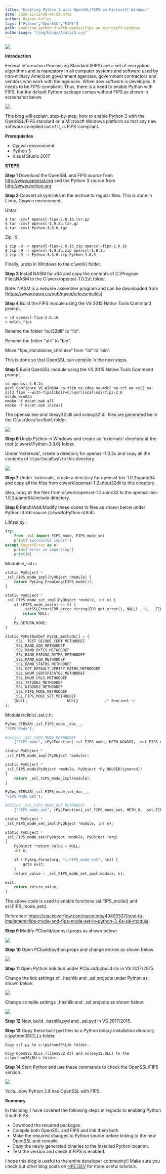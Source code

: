 ```yaml
---
title: "Enabling Python 3 with OpenSSL/FIPS on Microsoft Windows"
date: 2020-12-21T08:48:53.479Z
author: Rajeev Kallur 
tags: ["Python","OpenSSL","FIPS"]
path: enabling-python-3-with-opensslfips-on-microsoft-windows
authorimage: "/img/blogs/Avatar3.svg"
---
```

![](https://hpe-developer-portal.s3.amazonaws.com/uploads/media/2020/12/fips-compliant-1611244310749.png)


__Introduction__

Federal Information Processing Standard (FIPS) are a set of encryption algorithms and is mandatory in all computer systems and software used by non-military American government agencies, government contractors and vendors who work with the agencies.  When new software is developed, it needs to be FIPS-compliant.  Thus, there is a need to enable Python with FIPS,  but the default Python package comes without FIPS as shown in screenshot below. 

![](https://hpe-developer-portal.s3.amazonaws.com/uploads/media/2020/12/openssl_init-1609929682543.PNG)


This blog will explain, step-by-step, how to enable Python 3 with the OpenSSL/FIPS standard on a Microsoft Windows platform so that any new software compiled out of it, is FIPS-compliant. 

__Prerequisites__


- Cygwin environment
- Python 3
- Visual Studio 2017


__STEPS__

__Step 1__
Download the OpenSSL and FIPS source from http://www.openssl.org and the Python 3 source from http://www.python.org

__Step 2__
Convert all symlinks in the archive to regular files.  This is done in  Linux, Cygwin environment.

   Untar

   ```
   $ tar -zxvf openssl-fips-2.0.16.tar.gz
   $ tar -zxvf openssl-1.0.2u.tar.gz
   $ tar -zxvf Python-3.8.6.tgz
   ```

   Zip -9 

   ```
   $ zip -9 -r openssl-fips-2.0.16.zip openssl-fips-2.0.16
   $ zip -9 -r openssl-1.0.2u.zip openssl-1.0.2u
   $ zip -9 -r Python-3.8.6.zip Python-3.8.6
   ```

   Finally, unzip in Windows to the c:\work\ folder.

__Step 3__
Install NASM for x64 and copy the contents of C:\Program Files\NASM to the C:\work\openssl-1.0.2u\ folder. 

Note: NASM is a netwide assembler program and can be downloaded from   [https://www.nasm.us/pub/nasm/releasebuilds] 

__Step 4__
Build the FIPS module using the VS 2015 Native Tools Command prompt.

   ```
   > cd openssl-fips-2.0.16
   > ms\do_fips
   ```

   Rename the folder “out32dll” to “lib”.

   Rename the folder “util” to “bin”.

   Move “fips_standalone_sha1.exe” from “lib” to “bin”.

 This is done so that OpenSSL can compile in the next steps.

__Step 5__
Build OpenSSL module using the VS 2015 Native Tools Command prompt.

   ```
   cd openssl-1.0.2u
   perl Configure VC-WIN64A no-zlib no-idea no-mdc2 no-rc5 no-ssl2 no-ssl3 fips --with-fipslibdir=C:\usr\local\ssl\fips-2.0
   ms\do_win64a
   nmake -f ms\nt.mak all
   nmake -f ms\nt.mak install
   ```

The openssl.exe and libeay32.dll and ssleay32.dll files are generated be in the C:\usr\local\ssl\bin\ folder.

 ![](https://hpe-developer-portal.s3.amazonaws.com/uploads/media/2020/12/image-20201221151001541-1608549015693.png)

__Step 6__
Unzip Python in Windows and create an 'externals' directory at the root (c:\work\Python-3.8.6) folder.

Under 'externals', create a directory for openssl-1.0.2u and copy all the contents of c:\usr\local\ssl\ to this directory.

![](https://hpe-developer-portal.s3.amazonaws.com/uploads/media/2020/12/image-20201221152015627-1608548808308.png)

__Step 7__
Under 'externals', create a directory for openssl-bin-1.0.2u/amd64 and copy all the files from c:\work\openssl-1.2.u\out32dll to this directory.

Also, copy all the files from c:\work\openssl-1.2.u\inc32 to the  openssl-bin-1.0.2u/amd64/include directory.

__Step 8__
Patch/Add/Modify these codes to files as shown below under Python-3.8.6 source (c:\work\Python-3.8.6).

   Lib\ssl.py:

   ```py
   try:
       from _ssl import FIPS_mode, FIPS_mode_set
       print('successful import')
   except ImportError as e:
       print('error in importing')
       print(e)   
   ```

   Modules/_ssl.c:

   ```py
   static PyObject *
   _ssl_FIPS_mode_impl(PyObject *module) {
       return PyLong_FromLong(FIPS_mode());
   }
   
   static PyObject *
   _ssl_FIPS_mode_set_impl(PyObject *module, int n) {
       if (FIPS_mode_set(n) == 0) {
           _setSSLError(ERR_error_string(ERR_get_error(), NULL) , 0, __FILE__, __LINE__);
           return NULL;
       }
       Py_RETURN_NONE;
   }
   
   static PyMethodDef PySSL_methods[] = {
       _SSL__TEST_DECODE_CERT_METHODDEF
       _SSL_RAND_ADD_METHODDEF
       _SSL_RAND_BYTES_METHODDEF
       _SSL_RAND_PSEUDO_BYTES_METHODDEF
       _SSL_RAND_EGD_METHODDEF
       _SSL_RAND_STATUS_METHODDEF
       _SSL_GET_DEFAULT_VERIFY_PATHS_METHODDEF
       _SSL_ENUM_CERTIFICATES_METHODDEF
       _SSL_ENUM_CRLS_METHODDEF
       _SSL_TXT2OBJ_METHODDEF
       _SSL_NID2OBJ_METHODDEF
       _SSL_FIPS_MODE_METHODDEF
       _SSL_FIPS_MODE_SET_METHODDEF
       {NULL,                  NULL}            /* Sentinel */
   }; 
   ```

   Modules/clinic/_ssl.c.h:

   ```py
   PyDoc_STRVAR(_ssl_FIPS_mode__doc__,
   "FIPS Mode");
   
   #define _SSL_FIPS_MODE_METHODDEF    \
       {"FIPS_mode", (PyCFunction)_ssl_FIPS_mode, METH_NOARGS, _ssl_FIPS_mode__doc__},    
   
   static PyObject *
   _ssl_FIPS_mode_impl(PyObject *module);
   
   static PyObject *
   _ssl_FIPS_mode(PyObject *module, PyObject *Py_UNUSED(ignored))
   {
       return _ssl_FIPS_mode_impl(module);
   }
   
   PyDoc_STRVAR(_ssl_FIPS_mode_set_doc__,
   "FIPS Mode Set");
   
   #define _SSL_FIPS_MODE_SET_METHODDEF    \
       {"FIPS_mode_set", (PyCFunction)_ssl_FIPS_mode_set, METH_O, _ssl_FIPS_mode_set_doc__},   
   
   static PyObject *
   _ssl_FIPS_mode_set_impl(PyObject *module, int n);
   
   static PyObject *
   _ssl_FIPS_mode_set(PyObject *module, PyObject *arg)
   {
       PyObject *return_value = NULL;
       int n;
   
       if (!PyArg_Parse(arg, "i:FIPS_mode_set", &n)) {
           goto exit;
       }
       return_value = _ssl_FIPS_mode_set_impl(module, n);
   
   exit:
       return return_value;
   }
   ```

The above code is used to enable functions ssl.FIPS_mode() and ssl.FIPS_mode_set().

Reference: https://stackoverflow.com/questions/49493537/how-to-implement-fips-mode-and-fips-mode-set-in-python-3-6s-ssl-module.

__Step 9__
Modify PCbuild/openssl.props as shown below:

![](https://hpe-developer-portal.s3.amazonaws.com/uploads/media/2020/12/openssl-1608656128730.PNG)

__Step 10__
Open PCbuild/python.props and change entries as shown below:

![](https://hpe-developer-portal.s3.amazonaws.com/uploads/media/2020/12/image-20201221155609284-1608549075946.png)

__Step 11__
Open Python Solution under PCbuild/pcbuild.sln in VS 2017/2015.

Change the link settings of _hashlib and _ssl projects under Python as shown below:

![](https://hpe-developer-portal.s3.amazonaws.com/uploads/media/2020/12/image-20201221155243791-1608549098426.png)

Change compile settings _hashlib and _ssl projects as shown below:

![](https://hpe-developer-portal.s3.amazonaws.com/uploads/media/2020/12/image-20201221155403908-1608549116108.png)

__Step 12__
Now, build _hashlib.pyd and _ssl.pyd in VS 2017/2015.

__Step 13__
Copy these built pyd files to a Python binary installation directory c:\python38\DLLs folder.

    Copy ssl.py to c:\python38\Lib folder.

    Copy OpenSSL DLLs (libeay32.dll and ssleay32.DLL) to the c:\python38\DLLs folder.

__Step 14__
Start Python and use these commands to check the OpenSSL/FIPS version.

![](https://hpe-developer-portal.s3.amazonaws.com/uploads/media/2020/12/image-20201221161218408-1608549142246.png)

Voila...now Python 3.8 has OpenSSL with FIPS.

__Summary__

In this blog, I have covered the following steps in regards to enabling Python 3 with FIPS.

- Download the required packages.
- Compile both OpenSSL and FIPS and link them both.
- Make the required changes to Python source before linking to the new OpenSSL and compile.
- Copy the newly generated binaries to the installed Python location.
- Test the version and check if FIPS is enabled.

I hope this blog is useful to the entire developer community!! Make sure you check out other blog posts on [HPE DEV](https://developer.hpe.com/blog) for more useful tutorials. 

